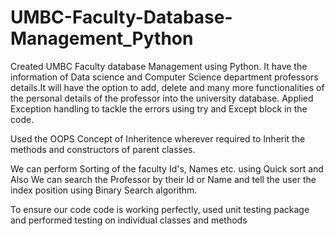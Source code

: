 # UMBC-Faculty-Database-Management_Python
Created UMBC Faculty database Management using Python. It have the information of Data science and Computer Science department professors details.It will have the option to add, delete and many more functionalities of the personal details of the professor into the university database. Applied Exception handling to tackle the errors using try and Except block in the code.

Used the OOPS Concept of Inheritence wherever required to Inherit the methods and constructors of parent classes.

We can perform Sorting of the faculty Id's, Names etc. using Quick sort and Also We can search the Professor by their Id or Name and tell the user the index position using Binary Search algorithm.

To ensure our code code is working perfectly, used unit testing package and performed testing on individual classes and methods
